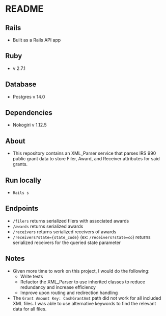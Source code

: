 # README

## Rails
- Built as a Rails API app 

## Ruby
- v 2.7.1

## Database
- Postgres v 14.0

## Dependencies
- Nokogiri v 1.12.5

## About
- This repository contains an XML_Parser service that parses IRS 990 public grant data to store Filer, Award, and Receiver attributes for said grants.

## Run locally
- `Rails s`

## Endpoints
- `/filers` returns serialized filers with associated awards
- `/awards` returns serialized awards
- `/receivers` returns serialized receivers of awards
- `/receivers?state={state_code}` (ex: `/receivers?state=co`) returns serialized receivers for the queried state parameter

## Notes
- Given more time to work on this project, I would do the following:
  - Write tests
  - Refactor the XML_Parser to use inherited classes to reduce redundancy and increase efficiency
  - Improve upon routing and redirection handling
- The `Grant Amount Key: CashGrantAmt` path did not work for all included XML files. I was able to use alternative keywords to find the relevant data for all files.
